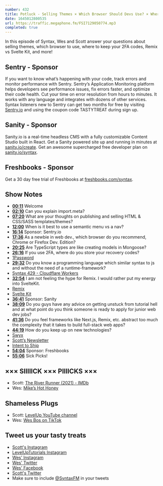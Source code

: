 ```yaml
---
number: 432
title: Potluck - Selling Themes × Which Browser Should Devs Use? × Where Do You Keep 2FA Codes? × Remix vs Svelte Kit × Getting Unstuck from Tutorial Hell
date: 1645012800535
url: https://traffic.megaphone.fm/FSI7129050774.mp3
completed: true
---
```


In this episode of Syntax, Wes and Scott answer your questions about selling themes, which browser to use, where to keep your 2FA codes, Remix vs Svelte Kit, and more!

## Sentry - Sponsor

If you want to know what’s happening with your code, track errors and monitor performance with Sentry. Sentry’s Application Monitoring platform helps developers see performance issues, fix errors faster, and optimize their code health. Cut your time on error resolution from hours to minutes. It works with any language and integrates with dozens of other services. Syntax listeners new to Sentry can get two months for  free by visiting [Sentry.io](https://sentry.io) and using the coupon code TASTYTREAT during sign up.

## Sanity - Sponsor

Sanity.io is a real-time headless CMS with a fully customizable Content Studio built in React. Get a Sanity powered site up and running in minutes at [sanity.io/create](https://www.sanity.io/create). Get an awesome supercharged free developer plan on [sanity.io/syntax](https://www.sanity.io/syntax).

## Freshbooks - Sponsor

Get a 30 day free trial of Freshbooks at [freshbooks.com/syntax](https://freshbooks.com/syntax).

## Show Notes

* **[00:11](#t=00:11)** Welcome
* **[02:10](#t=02:10)** Can you explain import.meta?
* **[07:20](#t=07:20)** What are your thoughts on publishing and selling HTML & CSS/SASS templates/themes?
* **[12:00](#t=12:00)** When is it best to use a semantic menu vs a nav?
* **[16:14](#t=16:14)** Sponsor: Sentry.io
* **[17:36](#t=17:36)** As a newbie in web dev., which browser do you recommend, Chrome or Firefox Dev. Edition?
* **[20:25](#t=20:25)** Are TypeScript types are like creating models in Mongoose?
* **[26:16](#t=26:16)** If you use 2FA, where do you store your recovery codes?
* [1Password](https://1password.com)
* **[29:32](#t=29:32)** Do you know a programming language which similar syntax to js and without the need of a runtime-framework?
* [Syntax 429 - Cloudflare Workers](https://syntax.fm/show/429/pros-cons-of-javascript-servers-serverless-and-cloudflare-workers)
* **[32:54](#t=32:54)** I am not feeling the hype for Remix. I would rather put my energy into SvelteKit.
* [Remix](https://remix.run)
* [Svelte Kit](https://kit.svelte.dev)
* **[36:41](#t=36:41)** Sponsor: Sanity
* **[38:09](#t=38:09)** Do you guys have any advice on getting unstuck from tutorial hell and at what point do you think someone is ready to apply for junior web dev jobs?
* **[41:36](#t=41:36)** Do you feel frameworks like Next.js, Remix, etc. abstract too much the complexity that it takes to build full-stack web apps?
* **[44:19](#t=44:19)** How do you keep up on new technologies?
* [Swyx](https://twitter.com/swyx)
* [Scott’s Newsletter](https://leveluptutorials.com/newsletter)
* [Intent to Ship](https://twitter.com/intenttoship)
* **[54:04](#t=54:04)** Sponsor: Freshbooks
* **[55:06](#t=55:06)** Sick Picks!

## ××× SIIIIICK ××× PIIIICKS ×××

* Scott: [The River Runner (2021) - IMDb](https://www.imdb.com/title/tt15293256/)
* Wes: [Mike’s Hot Honey](https://amzn.to/3KUeuNL)

## Shameless Plugs

* Scott: [LevelUp YouTube channel](https://www.youtube.com/channel/UCyU5wkjgQYGRB0hIHMwm2Sg)
* Wes: [Wes Bos on TikTok](https://www.tiktok.com/@wesbos)

## Tweet us your tasty treats

* [Scott's Instagram](https://www.instagram.com/stolinski/)
* [LevelUpTutorials Instagram](https://www.instagram.com/LevelUpTutorials/)
* [Wes' Instagram](https://www.instagram.com/wesbos/)
* [Wes' Twitter](https://twitter.com/wesbos)
* [Wes' Facebook](https://www.facebook.com/wesbos.developer)
* [Scott's Twitter](https://twitter.com/stolinski)
* Make sure to include [@SyntaxFM](https://twitter.com/SyntaxFM) in your tweets
